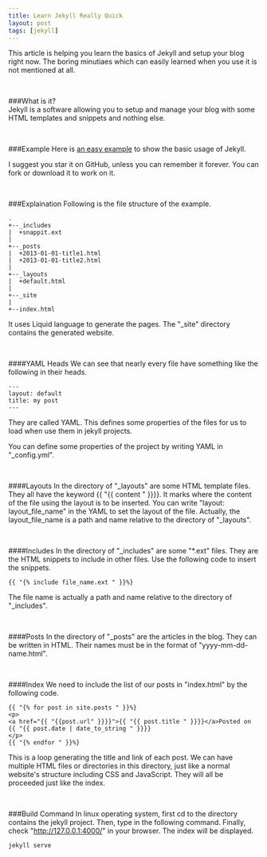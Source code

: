 ```yaml
---
title: Learn Jekyll Really Quick
layout: post
tags: [jekyll]
---
```


This article is helping you learn the basics of Jekyll and setup your blog right now.
The boring minutiaes which can easily learned when you use it is not mentioned at all.

<br/>

###What is it?  
Jekyll is a software allowing you to setup and manage your blog with some HTML templates and snippets and nothing else.

<br/>

###Example
Here is [an easy example](https://github.com/jhfjhfj1/jekyll_easy_example) to show the basic usage of Jekyll.

I suggest you star it on GitHub, unless you can remember it forever. You can fork or download it to work on it.

<br/>

###Explaination
Following is the file structure of the example.

    .
    +--_includes
    |  +snappit.ext
    |
    +--_posts
    |  +2013-01-01-title1.html
    |  +2013-01-01-title2.html
    |
    +--_layouts
    |  +default.html
    |
    +--_site
    |
    +--index.html
It uses Liquid language to generate the pages. The "_site" directory contains the generated website.


<br/>

####YAML Heads
We can see that nearly every file have something like the following in their heads.

    ---
    layout: default
	title: my post
	---

They are called YAML. This defines some properties of the files for us to load when use them in jekyll projects.

You can define some properties of the project by writing YAML in "_config.yml".

<br/>

####Layouts
In the directory of "_layouts" are some HTML template files. They all have the keyword {{ "{{ content " }}}}. It marks where the content of the file using the layout is to be inserted.
You can write "layout: layout_file_name" in the YAML to set the layout of the file. Actually, the layout_file_name is a path and name relative to the directory of "_layouts".

<br/>

####Includes
In the directory of "_includes" are some "*.ext" files. They are the HTML snippets to include in other files.
Use the following code to insert the snippets.

	{{ "{% include file_name.ext " }}%}
The file name is actually a path and name relative to the directory of "_includes".

<br/>

####Posts
In the directory of "_posts" are the articles in the blog. They can be written in HTML. Their names must be in the format of "yyyy-mm-dd-name.html".

<br/>

####Index
We need to include the list of our posts in "index.html" by the following code.

	{{ "{% for post in site.posts " }}%}
	<p>
	<a href="{{ "{{post.url" }}}}">{{ "{{ post.title " }}}}</a>Posted on {{ "{{ post.date | date_to_string " }}}}
	</p>
	{{ "{% endfor " }}%}

This is a loop generating the title and link of each post.
We can have multiple HTML files or directories in this directory, just like a normal website's structure including CSS and JavaScript. They will all be proceeded just like the index.

<br>

###Build Command
In linux operating system, first cd to the directory contains the jekyll project. Then, type in the following command. Finally, check "http://127.0.0.1:4000/" in your browser. The index will be displayed.

    jekyll serve

